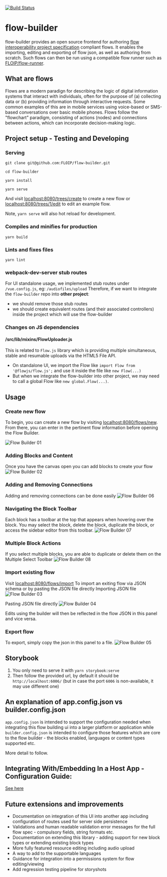 [![Build Status](https://travis-ci.com/FLOIP/flow-builder.svg?branch=master)](https://travis-ci.com/FLOIP/flow-builder)

# flow-builder

flow-builder provides an open source frontend for authoring [flow interoperability project specification](https://floip.gitbook.io/flow-specification/) compliant flows. It enables the importing, editing and exporting of flow json, as well as authoring from scratch. Such flows can then be run using a compatible flow runner such as [FLOIP/flow-runner](https://github.com/FLOIP/flow-runner).

## What are flows

Flows are a modern paradign for describing the logic of digital information systems that interact with individuals,
often for the purpose of (a) collecting data or (b) providing information through interactive requests. Some common examples of this are in mobile services using voice-based or SMS-based conversations over basic mobile phones. Flows follow the "flowchart" paradigm, consisting of actions (nodes) and connections between actions, which can incorporate decision-making logic.

## Project setup - Testing and Developing
### Serving
```
git clone git@github.com:FLOIP/flow-builder.git

cd flow-builder

yarn install

yarn serve
```

And visit [localhost:8080/trees/create](http://localhost:8080/trees/create) to create a new flow or [localhost:8080/trees/1/edit](http://localhost:8080/trees/1/edit) to edit an example flow.

Note, `yarn serve` will also hot reload for development.

### Compiles and minifies for production
```
yarn build
```

### Lints and fixes files
```
yarn lint
```

### webpack-dev-server stub routes

For UI standalone usage, we implemented stub routes under `/vue.config.js`, eg: `/audiofiles/upload`
Therefore, if we want to integrate the `flow-builder` repo into **other project**:
- we should remove those stub routes
- we should create equivalent routes (and their associated controllers) inside the project which will use the flow-builder

### Changes on JS dependencies
#### /src/lib/mixins/FlowUploader.js
This is related to `Flow.js` library which is providing multiple simultaneous, stable and resumable uploads via the HTML5 File API.
- On standalone UI, we import the Flow like `import Flow from '@flowjs/flow.js';` and use it inside the file like `new Flow(...)`
- But when we integrate the flow-builder into other project, we may need to call a global Flow like `new global.Flow(...)`.

## Usage

### Create new flow

To begin, you can create a new flow by visiting [localhost:8080/flows/new](http://localhost:8080/flows/new). From there, you can enter in the pertinent flow information before opening the Flow Builder.

![Flow Builder 01](https://user-images.githubusercontent.com/88047281/127215173-d2927606-f89d-4d85-a10a-6a6fd53965d9.gif)

### Adding Blocks and Content

Once you have the canvas open you can add blocks to create your flow
![Flow Builder 02](https://user-images.githubusercontent.com/88047281/127217649-179e2890-312c-409f-b249-a86388c6398f.gif)

### Adding and Removing Connections

Adding and removing connections can be done easily
![Flow Builder 06](https://user-images.githubusercontent.com/88047281/127220321-0c198f8b-07a2-40ed-8068-358a2507d92d.gif)

### Navigating the Block Toolbar

Each block has a toolbar at the top that appears when hovering over the block. You may select the block, delete the block, duplicate the block, or access the sidebar editor from this toolbar.
![Flow Builder 07](https://user-images.githubusercontent.com/88047281/127221002-4980c272-02fa-456f-bdda-007b50c73741.gif)

### Multiple Block Actions

If you select multiple blocks, you are able to duplicate or delete them on the Multiple Select Toolbar
![Flow Builder 08](https://user-images.githubusercontent.com/88047281/127223671-2f6ea1c4-3038-406b-9bbf-465d0e2c6cdc.gif)

### Import existing flow

Visit [localhost:8080/flows/import](http://localhost:8080/flows/import) To import an exiting flow via JSON schema or by pasting the JSON file directly
Importing JSON file
![Flow Builder 03](https://user-images.githubusercontent.com/88047281/127219526-84e0e468-c5ed-4dfb-8bca-8e6a5a9c4433.gif)

Pasting JSON file directly
![Flow Builder 04](https://user-images.githubusercontent.com/88047281/127219180-3a9ed00f-3c0e-4580-96c2-aa373bdbfa40.gif)

Edits using the builder will then be reflected in the flow JSON in this panel and vice versa.

### Export flow

To export, simply copy the json in this panel to a file. 
![Flow Builder 05](https://user-images.githubusercontent.com/88047281/127219771-0ea1deaf-545f-4329-ae09-5a1dee3cd56c.gif)

## Storybook

1. You only need to serve it with `yarn storybook:serve`
2. Then follow the provided url, by default it should be `http://localhost:6006/` (but in case the port `6006` is non-available, it may use different one)

## An explanation of app.config.json vs builder.config.json

`app.config.json` is intended to support the configuration needed when integrating this flow building ui into a larger platform or application while `builder.config.json` is intended to configure those features which are core to the flow builder - the blocks enabled, languages or content types supported etc.

More detail to follow.

## Integrating With/Embedding In a Host App - Configuration Guide:

[See here](https://github.com/FLOIP/flow-builder/blob/master/docs/BUILDER_INTEGRATION.md)

## Future extensions and improvements

- Documentation on integration of this UI into another app including configuration of routes used for server side persistence
- Validations and human readable validation error messages for the full flow spec - compulsory fields, string formats etc.
- Documentation on extending this library - adding support for new block types or extending existing block types
- More fully featured resource editing including audio upload
- A way to add to the supportable languages
- Guidance for integration into a permissions system for flow editing/viewing
- Add regression testing pipeline for storyshots
